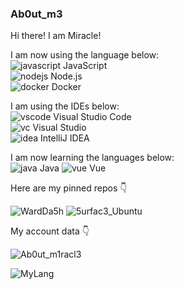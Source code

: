 ### Ab0ut_m3

Hi there! I am Miracle!

I am now using the language below:  
![javascript](https://badges.aleen42.com/src/javascript.svg) JavaScript  
![nodejs](https://badges.aleen42.com/src/node.svg) Node.js  
![docker](https://badges.aleen42.com/src/docker.svg) Docker  

I am using the IDEs below:  
![vscode](https://badges.aleen42.com/src/visual_studio_code.svg) Visual Studio Code  
![vc](https://badges.aleen42.com/src/visual_studio.svg) Visual Studio  
![idea](https://badges.aleen42.com/src/idea.svg) IntelliJ IDEA

I am now learning the languages below:  
![java](https://badges.aleen42.com/src/java.svg) Java
![vue](https://badges.aleen42.com/src/vue.svg) Vue  

Here are my pinned repos 👇

![WardDa5h](https://github-readme-stats.vercel.app/api/pin/?username=ItzMiracleOwO&repo=WardDashboard&locale=cn&show_icons=true&bg_color=23272A&title_color=FF73F1&text_color=FFC0CB&icon_color=9B84EE&count_private=true&border_color=fAA61A&border_radius=10)
![5urfac3_Ubuntu](https://github-readme-stats.vercel.app/api/pin/?username=ItzMiracleOwO&repo=surface-ubuntu&locale=cn&show_icons=true&bg_color=23272A&title_color=FF73F1&text_color=FFC0CB&icon_color=9B84EE&count_private=true&border_color=fAA61A&border_radius=10)

My account data 👇

![Ab0ut_m1racl3](https://github-readme-stats.vercel.app/api/?username=ItzMiracleOwO&locale=cn&show_icons=true&bg_color=23272A&title_color=FF73F1&text_color=FFC0CB&icon_color=9B84EE&count_private=true&include_all_commits=true&border_color=9B84EE&border_radius=10)

![MyLang](https://github-readme-stats.vercel.app/api/top-langs/?username=ItzMiracleOwO&locale=cn&show_icons=true&bg_color=23272A&title_color=FFC0CB&text_color=FFC0CB&icon_color=9B84EE&count_private=true&include_all_commits=true&border_color=43B581&border_radius=10)
